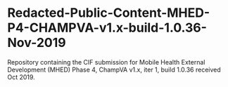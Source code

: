 # Redacted-Public-Content-MHED-P4-CHAMPVA-v1.x-build-1.0.36-Nov-2019
Repository containing the CIF submission for Mobile Health External Development (MHED) Phase 4, ChampVA v1.x, iter 1, build 1.0.36 received Oct 2019.
